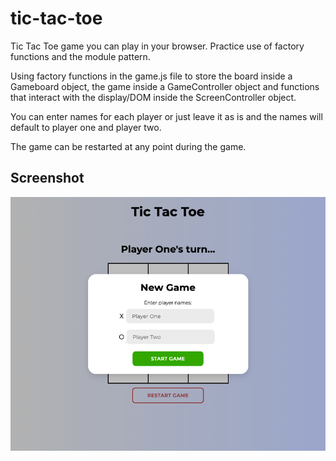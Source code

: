 # tic-tac-toe
Tic Tac Toe game you can play in your browser. Practice use of factory functions and the module pattern.

Using factory functions in the game.js file to store the board inside a Gameboard object, the game inside a GameController object and functions that interact with the display/DOM inside the ScreenController object.

You can enter names for each player or just leave it as is and the names will default to player one and player two.

The game can be restarted at any point during the game.

## Screenshot

![screenshot](assets/screenshot.png)